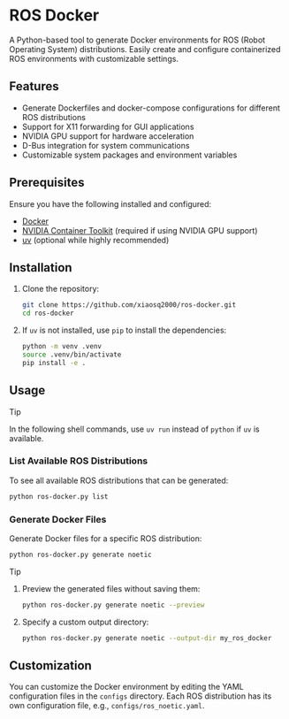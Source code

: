 # ROS Docker

A Python-based tool to generate Docker environments for ROS (Robot Operating System) distributions. Easily create and configure containerized ROS environments with customizable settings.

## Features

- Generate Dockerfiles and docker-compose configurations for different ROS distributions
- Support for X11 forwarding for GUI applications
- NVIDIA GPU support for hardware acceleration
- D-Bus integration for system communications
- Customizable system packages and environment variables

## Prerequisites

Ensure you have the following installed and configured:

- [Docker](https://docs.docker.com/engine/install/)
- [NVIDIA Container Toolkit](https://docs.nvidia.com/datacenter/cloud-native/container-toolkit/latest/install-guide.html#) (required if using NVIDIA GPU support)
- [uv](https://docs.astral.sh/uv/) (optional while highly recommended)

## Installation

1. Clone the repository:
   ```bash
   git clone https://github.com/xiaosq2000/ros-docker.git
   cd ros-docker
   ```

2. If `uv` is not installed, use `pip` to install the dependencies:
   ```bash
   python -m venv .venv
   source .venv/bin/activate
   pip install -e .
   ```

## Usage

> [!TIP]
> In the following shell commands, use `uv run` instead of `python` if `uv` is available.

### List Available ROS Distributions

To see all available ROS distributions that can be generated:
```bash
python ros-docker.py list
```

### Generate Docker Files

Generate Docker files for a specific ROS distribution:

```bash
python ros-docker.py generate noetic
```

> [!TIP]
> 1. Preview the generated files without saving them:
>    ```bash
>    python ros-docker.py generate noetic --preview
>    ```
> 2. Specify a custom output directory:
>    ```bash
>    python ros-docker.py generate noetic --output-dir my_ros_docker
>    ```

## Customization

You can customize the Docker environment by editing the YAML configuration files in the `configs` directory. Each ROS distribution has its own configuration file, e.g., `configs/ros_noetic.yaml`.

